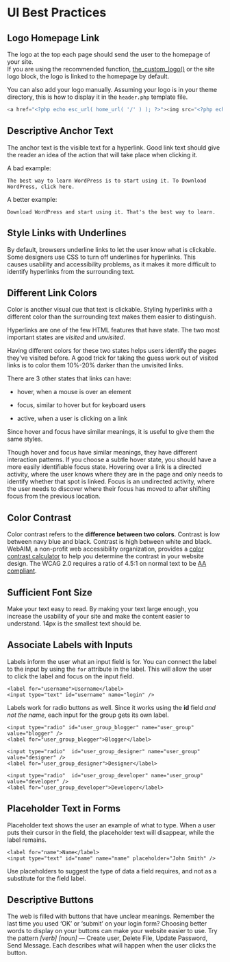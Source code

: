 # UI Best Practices

## Logo Homepage Link

The logo at the top each page should send the user to the homepage of your site.  
If you are using the recommended function, [](https://developer.wordpress.org/reference/functions/the_custom_logo/)[the\_custom\_logo()](https://developer.wordpress.org/reference/functions/the_custom_logo/) or the site logo block, the logo is linked to the homepage by default.

You can also add your logo manually. Assuming your logo is in your theme directory, this is how to display it in the `header.php` template file.

```php
<a href="<?php echo esc_url( home_url( '/' ) ); ?>"><img src="<?php echo get_stylesheet_directory_uri(); ?>/logo.png" alt="<?php esc_attr_e( 'Home Page', 'textdmomain' );?>" /></a>
```

## Descriptive Anchor Text

The anchor text is the visible text for a hyperlink. Good link text should give the reader an idea of the action that will take place when clicking it.

A bad example:

```
The best way to learn WordPress is to start using it. To Download WordPress, click here.
```

A better example:

```
Download WordPress and start using it. That's the best way to learn.
```

## Style Links with Underlines

By default, browsers underline links to let the user know what is clickable. Some designers use CSS to turn off underlines for hyperlinks. This causes usability and accessibility problems, as it makes it more difficult to identify hyperlinks from the surrounding text.

## Different Link Colors

Color is another visual cue that text is clickable. Styling hyperlinks with a different color than the surrounding text makes them easier to distinguish.

Hyperlinks are one of the few HTML features that have state. The two most important states are *visited* and *unvisited*.

Having different colors for these two states helps users identify the pages they’ve visited before. A good trick for taking the guess work out of visited links is to color them 10%-20% darker than the unvisited links.

There are 3 other states that links can have:

*   hover, when a mouse is over an element

*   focus, similar to hover but for keyboard users

*   active, when a user is clicking on a link

Since hover and focus have similar meanings, it is useful to give them the same styles.

Though hover and focus have similar meanings, they have different interaction patterns. If you choose a subtle hover state, you should have a more easily identifiable focus state. Hovering over a link is a directed activity, where the user knows where they are in the page and only needs to identify whether that spot is linked. Focus is an undirected activity, where the user needs to discover where their focus has moved to after shifting focus from the previous location.

## Color Contrast

Color contrast refers to the **difference between two colors**. Contrast is low between navy blue and black. Contrast is high between white and black. WebAIM, a non-profit web accessibility organization, provides a [color contrast calculator](https://webaim.org/resources/contrastchecker/) to help you determine the contrast in your website design. The WCAG 2.0 requires a ratio of 4.5:1 on normal text to be [AA compliant](http://www.w3.org/WAI/WCAG20/quickref/#qr-visual-audio-contrast-contrast).

## Sufficient Font Size

Make your text easy to read. By making your text large enough, you increase the usability of your site and make the content easier to understand. 14px is the smallest text should be.

## Associate Labels with Inputs

Labels inform the user what an input field is for. You can connect the label to the input by using the `for` attribute in the label. This will allow the user to click the label and focus on the input field.

```
<label for="username">Username</label>
<input type="text" id="username" name="login" />
```

Labels work for radio buttons as well. Since it works using the **id** field *and not the name*, each input for the group gets its own label.

```
<input type="radio" id="user_group_blogger" name="user_group" value="blogger" />
<label for="user_group_blogger">Blogger</label>
 
<input type="radio"  id="user_group_designer" name="user_group" value="designer" />
<label for="user_group_designer">Designer</label>
 
<input type="radio"  id="user_group_developer" name="user_group" value="developer" />
<label for="user_group_developer">Developer</label>
```

## Placeholder Text in Forms

Placeholder text shows the user an example of what to type. When a user puts their cursor in the field, the placeholder text will disappear, while the label remains.

```
<label for="name">Name</label>
<input type="text" id="name" name="name" placeholder="John Smith" />
```

Use placeholders to suggest the type of data a field requires, and not as a substitute for the field label.

## Descriptive Buttons

The web is filled with buttons that have unclear meanings. Remember the last time you used ‘OK’ or ‘submit’ on your login form? Choosing better words to display on your buttons can make your website easier to use. Try the pattern *\[verb\] \[noun\]* — Create user, Delete File, Update Password, Send Message. Each describes what will happen when the user clicks the button.